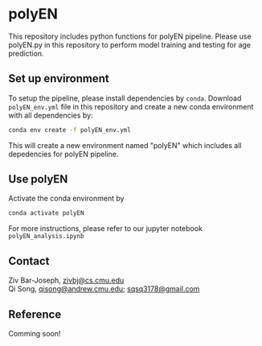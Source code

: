 # polyEN
This repository includes python functions for polyEN pipeline. Please use polyEN.py in this repository to perform model training and testing for age prediction.

## Set up environment
To setup the pipeline, please install dependencies by `conda`. Download `polyEN_env.yml` file in this repository and create a new conda environment with all dependencies by:
```bash
conda env create -f polyEN_env.yml
```
This will create a new environment named "polyEN" which includes all depedencies for polyEN pipeline.

## Use polyEN
Activate the conda environment by
```bash
conda activate polyEN
```
For more instructions, please refer to our jupyter notebook `polyEN_analysis.ipynb`

## Contact
Ziv Bar-Joseph, zivbj@cs.cmu.edu  
Qi Song, qisong@andrew.cmu.edu; sqsq3178@gmail.com

## Reference
Comming soon!
